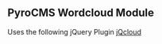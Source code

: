 ## PyroCMS Wordcloud Module

Uses the following jQuery Plugin [jQcloud](https://github.com/lucaong/jQCloud)